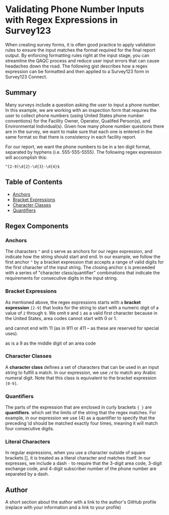 # Validating Phone Number Inputs with Regex Expressions in Survey123

When creating survey forms, it is often good practice to apply validation rules to ensure the input matches the format required for the final report output. By enforcing formatting rules right at the input stage, you can streamline the QAQC process and reduce user input errors that can cause headaches down the road. The following gist describes how a regex expression can be formatted and then applied to a Survey123 form in Survey123 Connect.

## Summary

Many surveys include a question asking the user to input a phone number. In this example, we are working with an inspection form that requires the user to collect phone numbers (using United States phone number conventions) for the Facility Owner, Operator, Qualifed Person(s), and Environmental Individual(s). Given how many phone number questions there are in the survey, we want to make sure that each one is entered in the same format so that there is consistency in each facility report.

For our report, we want the phone numbers to be in a ten digit format, separated by hyphens (i.e. 555-555-5555). The following regex expression will accomplish this:

`^[2-9]\d{2}-\d{3}-\d{4}$`

## Table of Contents

- [Anchors](#anchors)
- [Bracket Expressions](#bracket-expressions)
- [Character Classes](#character-classes)
- [Quantifiers](#quantifiers)

## Regex Components

### Anchors

The characters `^` and `$` serve as anchors for our regex expression, and indicate how the string should start and end. In our example, we follow the first anchor `^` by a bracket expression that accepts a range of valid digits for the first character of the input string. The closing anchor `$` is preceeded with a series of "character class/quantifier" combinations that indicate the requirements for consecutive digits in the input string.

### Bracket Expressions

As mentioned above, the regex expressions starts with a **bracket expression** `[2-9]` that looks for the string to start with a numeric digit of a value of `2` through `9`. We omit `0` and `1` as a valid first character because in the United States, area codes cannot start with 0 or 1.

and cannot end with 11 (as in 911 or 411 – as these are reserved for special uses).

as is a 9 as the middle digit of an area code


### Character Classes

A **character class** defines a set of characters that can be used in an input string to fulfill a match. In our expression, we use `/d` to match any Arabic numeral digit. Note that this class is equivalent to the bracket expression `[0-9]`.


### Quantifiers

The parts of the expression that are enclosed in curly brackets `{ }` are **quantifiers**. which set the limits of the string that the regex matches. For example, in our expression we use {4} as a quantifier to specify that the preceding \d should be matched exactly four times, meaning it will match four consecutive digits.

### Literal Characters

In regular expressions, when you use a character outside of square brackets [], it is treated as a literal character and matches itself. In our expresses, we include a dash `-` to require that the 3-digit area code, 3-digit exchange code, and 4-digit subscriber number of the phone number are separated by a dash.

## Author

A short section about the author with a link to the author's GitHub profile (replace with your information and a link to your profile)
